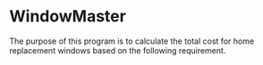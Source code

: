 # WindowMaster
The purpose of this program is to calculate the total cost for home  replacement windows based on the following requirement.
